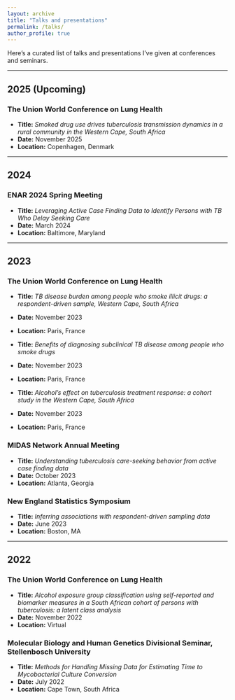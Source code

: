 ```yaml
---
layout: archive
title: "Talks and presentations"
permalink: /talks/
author_profile: true
---
```



Here’s a curated list of talks and presentations I’ve given at conferences and seminars.  

---

## 2025 (Upcoming)

### **The Union World Conference on Lung Health**
- **Title:** *Smoked drug use drives tuberculosis transmission dynamics in a rural community in the Western Cape, South Africa*  
- **Date:** November 2025  
- **Location:** Copenhagen, Denmark
  
---

## 2024

### **ENAR 2024 Spring Meeting**
- **Title:** *Leveraging Active Case Finding Data to Identify Persons with TB Who Delay Seeking Care*  
- **Date:** March 2024  
- **Location:** Baltimore, Maryland

---

## 2023

### **The Union World Conference on Lung Health**
- **Title:** *TB disease burden among people who smoke illicit drugs: a respondent-driven sample, Western Cape, South Africa*  
- **Date:** November 2023  
- **Location:** Paris, France

- **Title:** *Benefits of diagnosing subclinical TB disease among people who smoke drugs*  
- **Date:** November 2023  
- **Location:** Paris, France 

- **Title:** *Alcohol’s effect on tuberculosis treatment response: a cohort study in the Western Cape, South Africa*  
- **Date:** November 2023  
- **Location:** Paris, France 

### **MIDAS Network Annual Meeting**
- **Title:** *Understanding tuberculosis care-seeking behavior from active case finding data*  
- **Date:** October 2023  
- **Location:** Atlanta, Georgia

### **New England Statistics Symposium**
- **Title:** *Inferring associations with respondent-driven sampling data*  
- **Date:** June 2023 
- **Location:** Boston, MA

---

## 2022

### **The Union World Conference on Lung Health**
- **Title:** *Alcohol exposure group classification using self-reported and biomarker measures in a South African cohort of persons with tuberculosis: a latent class analysis*  
- **Date:** November 2022 
- **Location:** Virtual

### **Molecular Biology and Human Genetics Divisional Seminar, Stellenbosch University**
- **Title:** *Methods for Handling Missing Data for Estimating Time to Mycobacterial Culture Conversion*  
- **Date:** July 2022 
- **Location:** Cape Town, South Africa
